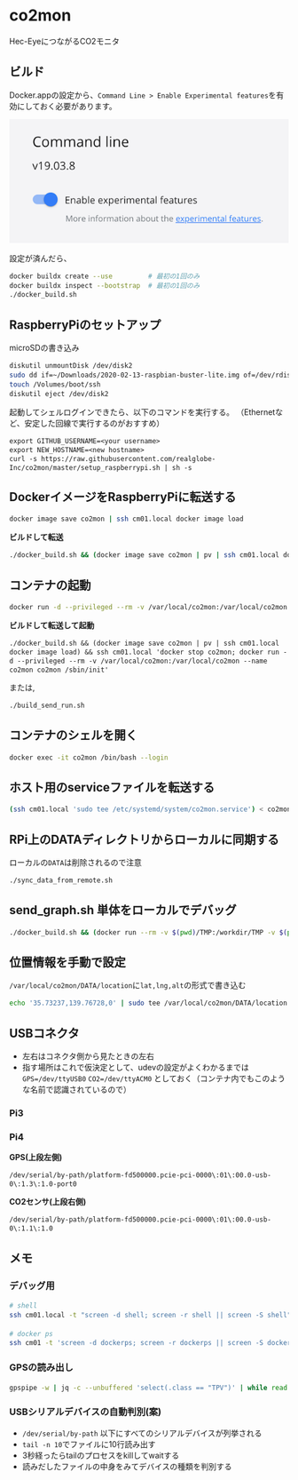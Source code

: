 # co2mon

Hec-EyeにつながるCO2モニタ

## ビルド

Docker.appの設定から、`Command Line > Enable Experimental features`を有効にしておく必要があります。

![enable_experimental_feature](docker_config.png)

設定が済んだら、

```sh
docker buildx create --use         # 最初の1回のみ
docker buildx inspect --bootstrap  # 最初の1回のみ
./docker_build.sh
```

## RaspberryPiのセットアップ

microSDの書き込み

```sh
diskutil unmountDisk /dev/disk2
sudo dd if=~/Downloads/2020-02-13-raspbian-buster-lite.img of=/dev/rdisk2 bs=1m; say 'オワッタヨ'
touch /Volumes/boot/ssh
diskutil eject /dev/disk2
```

起動してシェルログインできたら、以下のコマンドを実行する。
（Ethernetなど、安定した回線で実行するのがおすすめ）

```
export GITHUB_USERNAME=<your username>
export NEW_HOSTNAME=<new hostname>
curl -s https://raw.githubusercontent.com/realglobe-Inc/co2mon/master/setup_raspberrypi.sh | sh -s
```

## DockerイメージをRaspberryPiに転送する

```sh
docker image save co2mon | ssh cm01.local docker image load
```

**ビルドして転送**

```sh
./docker_build.sh && (docker image save co2mon | pv | ssh cm01.local docker image load)
```

## コンテナの起動

```sh
docker run -d --privileged --rm -v /var/local/co2mon:/var/local/co2mon --name co2mon co2mon /sbin/init
```

**ビルドして転送して起動**

```
./docker_build.sh && (docker image save co2mon | pv | ssh cm01.local docker image load) && ssh cm01.local 'docker stop co2mon; docker run -d --privileged --rm -v /var/local/co2mon:/var/local/co2mon --name co2mon co2mon /sbin/init'
```

または,

```sh
./build_send_run.sh
```

## コンテナのシェルを開く

```sh
docker exec -it co2mon /bin/bash --login
```

## ホスト用のserviceファイルを転送する

```sh
(ssh cm01.local 'sudo tee /etc/systemd/system/co2mon.service') < co2mon.service
```

## RPi上のDATAディレクトリからローカルに同期する

ローカルの`DATA`は削除されるので注意

```sh
./sync_data_from_remote.sh
```

## send_graph.sh 単体をローカルでデバッグ

```sh
./docker_build.sh && (docker run --rm -v $(pwd)/TMP:/workdir/TMP -v $(pwd)/DATA:/var/local/co2mon/DATA co2mon sh -x /workdir/app/send_graph.sh)
```

## 位置情報を手動で設定

`/var/local/co2mon/DATA/location`に`lat,lng,alt`の形式で書き込む

```sh
echo '35.73237,139.76728,0' | sudo tee /var/local/co2mon/DATA/location
```

## USBコネクタ

- 左右はコネクタ側から見たときの左右
- 指す場所はこれで仮決定として、udevの設定がよくわかるまでは `GPS=/dev/ttyUSB0` `CO2=/dev/ttyACM0` としておく（コンテナ内でもこのような名前で認識されているので）

### Pi3

### Pi4

**GPS(上段左側)**

```
/dev/serial/by-path/platform-fd500000.pcie-pci-0000\:01\:00.0-usb-0\:1.3\:1.0-port0
```

**CO2センサ(上段右側)**

```
/dev/serial/by-path/platform-fd500000.pcie-pci-0000\:01\:00.0-usb-0\:1.1\:1.0
```

## メモ

### デバッグ用

```sh
# shell
ssh cm01.local -t "screen -d shell; screen -r shell || screen -S shell"

# docker ps
ssh cm01 -t 'screen -d dockerps; screen -r dockerps || screen -S dockerps sh -c "while :; do r=\$(docker ps); clear; echo \"\${r}\"; sleep 5; done"'
```

### GPSの読み出し

```sh
gpspipe -w | jq -c --unbuffered 'select(.class == "TPV")' | while read -r l; do printf '%s %s\n' "$(date +%s)" "${l}"; done
```

### USBシリアルデバイスの自動判別(案)

- `/dev/serial/by-path` 以下にすべてのシリアルデバイスが列挙される
- `tail -n 10`でファイルに10行読み出す
- 3秒経ったらtailのプロセスをkillしてwaitする
- 読みだしたファイルの中身をみてデバイスの種類を判別する
